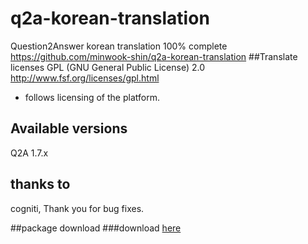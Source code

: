 # q2a-korean-translation
Question2Answer korean  translation 100% complete<br/>
https://github.com/minwook-shin/q2a-korean-translation
##Translate licenses
GPL (GNU General Public License) 2.0
http://www.fsf.org/licenses/gpl.html
* follows licensing of the platform.

## Available versions
Q2A 1.7.x

## thanks to
cogniti, Thank you for bug fixes.

##package download
###download [here](https://github.com/minwook-shin/q2a-korean-translation/archive/master.zip)
